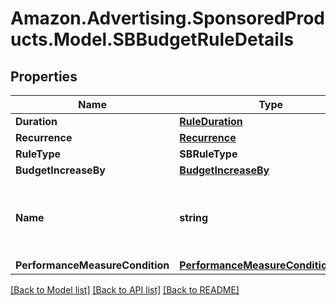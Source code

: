 # Amazon.Advertising.SponsoredProducts.Model.SBBudgetRuleDetails

## Properties

Name | Type | Description | Notes
------------ | ------------- | ------------- | -------------
**Duration** | [**RuleDuration**](RuleDuration.md) |  | [optional] 
**Recurrence** | [**Recurrence**](Recurrence.md) |  | [optional] 
**RuleType** | **SBRuleType** |  | [optional] 
**BudgetIncreaseBy** | [**BudgetIncreaseBy**](BudgetIncreaseBy.md) |  | [optional] 
**Name** | **string** | The budget rule name. Required to be unique within a campaign. | [optional] 
**PerformanceMeasureCondition** | [**PerformanceMeasureConditionForSB**](PerformanceMeasureConditionForSB.md) |  | [optional] 

[[Back to Model list]](../README.md#documentation-for-models) [[Back to API list]](../README.md#documentation-for-api-endpoints) [[Back to README]](../README.md)

